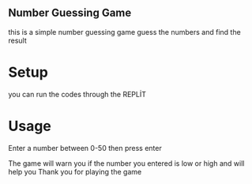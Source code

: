 ## Number Guessing Game
this is a simple number guessing game guess the numbers and find the result
# Setup
you can run the codes through the REPLİT
# Usage
 Enter a number between 0-50 then press enter
 
 The game will warn you if the number you entered is low or high and will help you
 Thank you for playing the game
